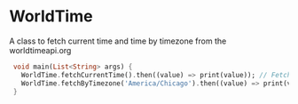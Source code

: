 # WorldTime
A class to fetch current time and time by timezone from the worldtimeapi.org

```dart
 void main(List<String> args) {
   WorldTime.fetchCurrentTime().then((value) => print(value)); // Fetch current time
   WorldTime.fetchByTimezone('America/Chicago').then((value) => print(value)); // Fetch by currret of America/Chicago
 }
```
